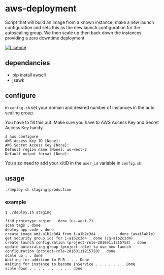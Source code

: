 # aws-deployment

Script that will build an image from a known instance, make a new launch configuration and sets this as the new launch configuration for the autoscaling group.  We then scale up then back down the instances providing a zero downtime deployment.

[![Licence](https://img.shields.io/badge/Licence-ISC-blue.svg)](https://opensource.org/licenses/ISC)

## dependancies
 * pip install awscli
 * jsawk

## configure
in `config.sh` set your domain and desired number of instances in the auto scaling group.

You have to fill this out. Make sure you have to AWS Access Key and Secret Access Key handy.

```
$ aws configure 
AWS Access Key ID [None]: 
AWS Secret Access Key [None]: 
Default region name [None]: us-west-2
Default output format [None]: 
```

You also need to add your x/tID in the `user_id` variable in `config.sh`.

## usage
```
./deploy.sh staging|production
```
### example
```
$ ./deploy.sh staging

find prototype region . done (us-west-2)
scan tags . done
deploy app code . done
create image ami-a1b2c3d4 from i-a1b2c3d4 . . . . . done (available)
get security group ids for i-a1b2c3d4 . done (sg-a1b2c3d4)
create launch configuration (project-role-20160111215758) . done
update autoscaling group (project-role) to use new launch configuration (project-role-20160111215758) . done
scale up . . done
Waiting for addition to ELB . . . Done
Waiting for instance to become InService . . . . . . . Done
scale down . . . . . . . . . . done
```
